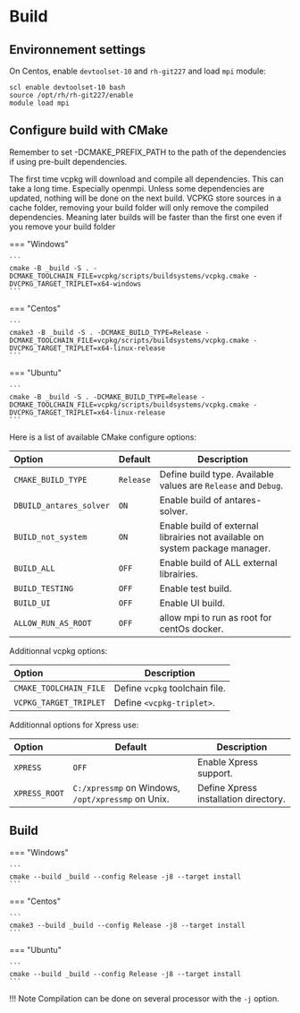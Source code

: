 # Build

## Environnement settings

On Centos, enable `devtoolset-10` and `rh-git227` and load `mpi` module:
```
scl enable devtoolset-10 bash
source /opt/rh/rh-git227/enable
module load mpi
```

## Configure build with CMake

Remember to set -DCMAKE_PREFIX_PATH to the path of the dependencies if using pre-built dependencies.

The first time vcpkg will download and compile all dependencies. This can take a long time. Especially openmpi.
Unless some dependencies are updated, nothing will be done on the next build.
VCPKG store sources in a cache folder, removing your build folder will only remove the compiled dependencies. Meaning later builds will be faster than the first one even if you remove your build folder

=== "Windows"

    ```
    cmake -B _build -S . -DCMAKE_TOOLCHAIN_FILE=vcpkg/scripts/buildsystems/vcpkg.cmake -DVCPKG_TARGET_TRIPLET=x64-windows
    ```
=== "Centos"

    ```
    cmake3 -B _build -S . -DCMAKE_BUILD_TYPE=Release -DCMAKE_TOOLCHAIN_FILE=vcpkg/scripts/buildsystems/vcpkg.cmake -DVCPKG_TARGET_TRIPLET=x64-linux-release
    ```
=== "Ubuntu"

    ```
    cmake -B _build -S . -DCMAKE_BUILD_TYPE=Release -DCMAKE_TOOLCHAIN_FILE=vcpkg/scripts/buildsystems/vcpkg.cmake -DVCPKG_TARGET_TRIPLET=x64-linux-release
    ```

Here is a list of available CMake configure options:

|Option | Default|Description |
|:-------|-------|-------|
|`CMAKE_BUILD_TYPE` |`Release`| Define build type. Available values are `Release` and `Debug`.  |
|`DBUILD_antares_solver`|`ON`|Enable build of antares-solver.|
|`BUILD_not_system`|`ON`|Enable build of external librairies not available on system package manager.|
|`BUILD_ALL`|`OFF`|Enable build of ALL external librairies.|
|`BUILD_TESTING`|`OFF`|Enable test build.|
|`BUILD_UI`|`OFF`|Enable UI build.|
|`ALLOW_RUN_AS_ROOT`|`OFF`|allow mpi to run as root for centOs docker.|

Additionnal vcpkg options:

|Option |Description |
|:-------|-------|
|`CMAKE_TOOLCHAIN_FILE`|Define `vcpkg` toolchain file. |
|`VCPKG_TARGET_TRIPLET`|Define `<vcpkg-triplet>`. |

Additionnal options for Xpress use:

|Option | Default|Description |
|:-------|-------|-------|
|`XPRESS`|`OFF`| Enable Xpress support. |
|`XPRESS_ROOT`|`C:/xpressmp` on Windows, `/opt/xpressmp` on Unix. | Define Xpress installation directory. |

## Build
=== "Windows"

    ```
    cmake --build _build --config Release -j8 --target install
    ```
=== "Centos"

    ```
    cmake3 --build _build --config Release -j8 --target install
    ```
=== "Ubuntu"

    ```
    cmake --build _build --config Release -j8 --target install
    ```
!!! Note
    Compilation can be done on several processor with the `-j` option.
